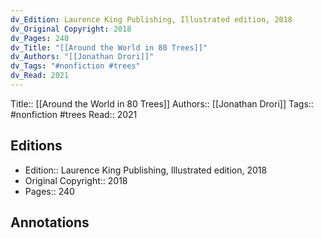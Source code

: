 ```yaml
---
dv_Edition: Laurence King Publishing, Illustrated edition, 2018
dv_Original Copyright: 2018
dv_Pages: 240
dv_Title: "[[Around the World in 80 Trees]]"
dv_Authors: "[[Jonathan Drori]]"
dv_Tags: "#nonfiction #trees"
dv_Read: 2021
---
```

Title::  [[Around the World in 80 Trees]]
Authors::  [[Jonathan Drori]]
Tags::  #nonfiction #trees 
Read::  2021

## Editions
- Edition::  Laurence King Publishing, Illustrated edition, 2018
- Original Copyright::  2018
- Pages::  240

## Annotations
